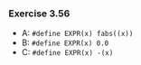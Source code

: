 ### Exercise 3.56
- A: `#define EXPR(x) fabs((x))`
- B: `#define EXPR(x) 0.0`
- C: `#define EXPR(x) -(x)`
